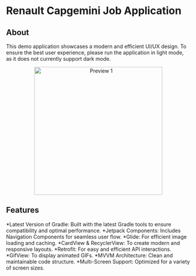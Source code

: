 # Renault Capgemini Job Application

## About
This demo application showcases a modern and efficient UI/UX design. To ensure the best user experience, please run the application in light mode, as it does not currently support dark mode.


<p align="center">
  <img src="https://raw.githubusercontent.com/tahaprogrammer/Test/refs/heads/main/renault.gif" alt="Preview 1" width="350" /> 
</p>

## Features

*Latest Version of Gradle: Built with the latest Gradle tools to ensure compatibility and optimal performance.
*Jetpack Components: Includes Navigation Components for seamless user flow.
*Glide: For efficient image loading and caching.
*CardView & RecyclerView: To create modern and responsive layouts.
*Retrofit: For easy and efficient API interactions.
*GifView: To display animated GIFs.
*MVVM Architecture: Clean and maintainable code structure.
*Multi-Screen Support: Optimized for a variety of screen sizes.
